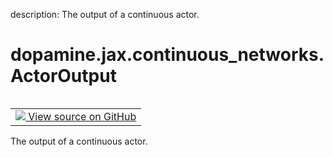 description: The output of a continuous actor.

<div itemscope itemtype="http://developers.google.com/ReferenceObject">
<meta itemprop="name" content="dopamine.jax.continuous_networks.ActorOutput" />
<meta itemprop="path" content="Stable" />
</div>

# dopamine.jax.continuous_networks.ActorOutput

<!-- Insert buttons and diff -->

<table class="tfo-notebook-buttons tfo-api nocontent" align="left">
<td>
  <a target="_blank" href="https://github.com/google/dopamine/tree/master/dopamine/jax/continuous_networks.py#L31-L36">
    <img src="https://www.tensorflow.org/images/GitHub-Mark-32px.png" />
    View source on GitHub
  </a>
</td>
</table>



The output of a continuous actor.

<!-- Placeholder for "Used in" -->


